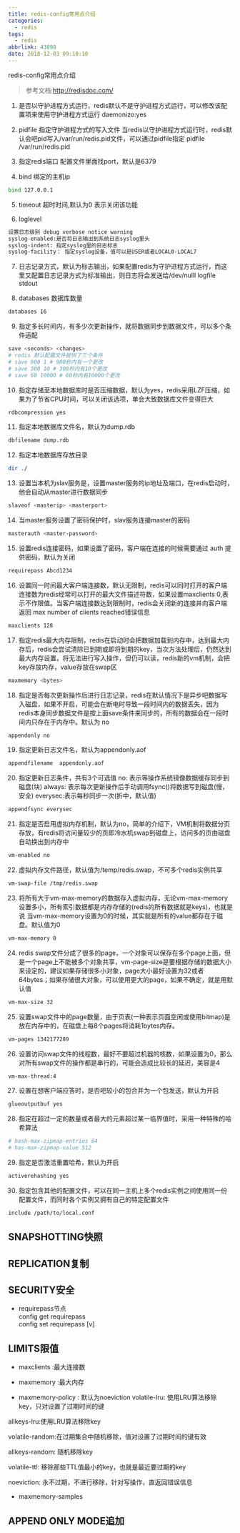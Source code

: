 ```yaml
---
title: redis-config常用点介绍
categories:
  - redis
tags:
  - redis
abbrlink: 43898
date: 2018-12-03 09:10:10
---
```


redis-config常用点介绍
<!-- more -->

> 参考文档:http://redisdoc.com/

1. 是否以守护进程方式运行，redis默认不是守护进程方式运行，可以修改该配置项来使用守护进程方式运行
daemonizo:yes

2. pidfile 指定守护进程方式的写入文件
当redis以守护进程方式运行时，redis默认会吧pid写入/var/run/redis.pid文件，可以通过pidfile指定 pidfile /var/run/redis.pid

3. 指定redis端口 
配置文件里面找port，默认是6379 

4. bind 绑定的主机ip
``` bash
bind 127.0.0.1
```

5. timeout
超时时间,默认为0 表示关闭该功能

6. loglevel 
``` bash
设置日志级别 debug verbose notice warning  
syslog-enabled:是否将日志输出到系统日志syslog里头    
syslog-indent: 指定syslog里的日志标志
syslog-facility： 指定syslog设备，值可以是USER或者LOCAL0-LOCAL7
```

7. 日志记录方式，默认为标志输出，如果配置redis为守护进程方式运行，而这里又配置日志记录方式为标准输出，则日志将会发送给/dev/nulll
logfile stdout

8. databases 数据库数量
``` bash
databases 16
```

9. 指定多长时间内，有多少次更新操作，就将数据同步到数据文件，可以多个条件适配
``` bash
save <seconds> <changes>
# redis 默认配置文件提供了三个条件
# save 900 1 # 900秒内有一个更改
# save 300 10 # 300秒内有10个更改
# save 60 10000 # 60秒内有10000个更改
```

10. 指定存储至本地数据库时是否压缩数据，默认为yes，redis采用LZF压缩，如果为了节省CPU时间，可以关闭该选项，单会大致数据库文件变得巨大
``` bash
rdbcompression yes
```

11. 指定本地数据库文件名，默认为dump.rdb
``` bash
dbfilename dump.rdb
```

12. 指定本地数据库存放目录
``` bash
dir ./
```

13. 设置当本机为slav服务是，设置master服务的ip地址及端口，在redis启动时，他会自动从master进行数据同步
``` bash
slaveof <masterip> <masterport>
```

14. 当master服务设置了密码保护时，slav服务连接master的密码
``` bash
masterauth <master-password>
```

15. 设置redis连接密码，如果设置了密码，客户端在连接的时候需要通过 auth <password> 提供密码，默认为关闭
``` bash
requirepass Abcd1234
```

16. 设置同一时间最大客户端连接数，默认无限制，redis可以同时打开的客户端连接数为redis经常可以打开的最大文件描述符数，如果设置maxclients 0,表示不作限值。当客户端连接数达到限制时，redis会关闭新的连接并向客户端返回 max number of clients reached错误信息
``` bash
maxclients 128
```

17. 指定redis最大内存限制，redis在启动时会把数据加载到内存中，达到最大内存后，redis会尝试清除已到期或即将到期的key，当次方法处理后，仍然达到最大内存设置，将无法进行写入操作，但仍可以读，redis新的vm机制，会把key存放内存，value存放在swap区
``` bash
maxmemory <bytes>
```

18. 指定是否每次更新操作后进行日志记录，redis在默认情况下是异步吧数据写入磁盘，如果不开启，可能会在断电时导致一段时间内的数据丢失，因为redis本身同步数据文件是按上面save条件来同步的，所有的数据会在一段时间内只存在于内存中。默认为 no
``` bash
appendonly no
```

19. 指定更新日志文件名，默认为appendonly.aof
``` bash
appendfilename  appendonly.aof
```

20. 指定更新日志条件，共有3个可选值
no: 表示等操作系统镜像数据缓存同步到磁盘(块)
always: 表示每次更新操作后手动调用fsync()将数据写到磁盘(慢，安全)
everysec:表示每秒同步一次(折中，默认值)
``` bash
appendfsync everysec
```

21. 指定是否启用虚拟内存机制，默认为no，简单的介绍下，VM机制将数据分页存放，有redis将访问量较少的页即冷水机swap到磁盘上，访问多的页由磁盘自动换出到内存中
``` bash
vm-enabled no
```

22. 虚拟内存文件路径，默认值为/temp/redis.swap，不可多个redis实例共享
``` bash
vm-swap-file /tmp/redis.swap
```

23. 将所有大于vm-max-memory的数据存入虚拟内存，无论vm-max-memory设置多小，所有索引数据都是内存存储的(redis的所有数据就是keys)，也就是说 当vm-max-memory设置为0的时候，其实就是所有的value都存在于磁盘。默认值为0
``` bash
vm-max-memory 0
```

24. redis swap文件分成了很多的page，一个对象可以保存在多个page上面，但是一个page上不能被多个对象共享，vm-page-size是要根据存储的数据大小来设定的，建议如果存储很多小对象，page大小最好设置为32或者64bytes；如果存储很大对象，可以使用更大的page，如果不确定，就是用默认值
``` bash
vm-max-size 32
```

25. 设置swap文件中的page数量，由于页表(一种表示页面空闲或使用bitmap)是放在内存中的，在磁盘上每8个pages将消耗1bytes内存。
``` bash
vm-pages 1342177289
```

26. 设置访问swap文件的线程数，最好不要超过机器的核数，如果设置为0，那么对所有swap文件的操作都是串行的，可能会造成比较长的延迟，美容是4
``` bash
vm-max-thread:4
```

27. 设置在想客户端应答时，是否吧较小的包合并为一个包发送，默认为开启
``` bash
glueoutputbuf yes
```

28. 指定在超过一定的数量或者最大的元素超过某一临界值时，采用一种特殊的哈希算法
``` bash
# hash-max-zipmap-entries 64
# has-max-zipmap-value 512
```

29. 指定是否激活重置哈希，默认为开启
``` bash
activerehashing yes
```

30. 指定包含其他的配置文件，可以在同一主机上多个redis实例之间使用同一份配置文件，而同时各个实例又拥有自己的特定配置文件
``` bash
include /path/to/local.conf
```


##  SNAPSHOTTING快照

## REPLICATION复制

## SECURITY安全

- requirepass节点  
config get requirepass   
config set requirepass [v]


## LIMITS限值

- maxclients :最大连接数

- maxmemory :最大内存

- maxmemory-policy : 默认为noeviction
volatile-lru: 使用LRU算法移除key，只对设置了过期时间的键

allkeys-lru:使用LRU算法移除key

volatile-random:在过期集合中随机移除，值对设置了过期时间的键有效

allkeys-random: 随机移除key

volatile-ttl: 移除那些TTL值最小的key，也就是最近要过期的key

noeviction: 永不过期，不进行移除，针对写操作，直返回错误信息


- maxmemory-samples


## APPEND ONLY MODE追加
